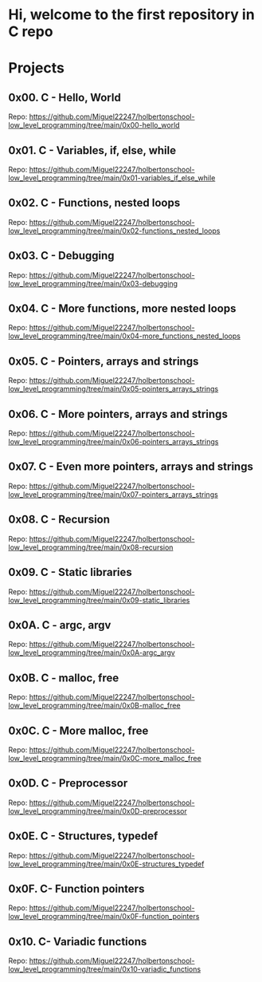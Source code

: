 # Hi, welcome to the first repository in C repo

# Projects
## 0x00. C - Hello, World
Repo: https://github.com/Miguel22247/holbertonschool-low_level_programming/tree/main/0x00-hello_world
## 0x01. C - Variables, if, else, while
Repo: https://github.com/Miguel22247/holbertonschool-low_level_programming/tree/main/0x01-variables_if_else_while
## 0x02. C - Functions, nested loops
Repo: https://github.com/Miguel22247/holbertonschool-low_level_programming/tree/main/0x02-functions_nested_loops
## 0x03. C - Debugging
Repo: https://github.com/Miguel22247/holbertonschool-low_level_programming/tree/main/0x03-debugging
## 0x04. C - More functions, more nested loops
Repo: https://github.com/Miguel22247/holbertonschool-low_level_programming/tree/main/0x04-more_functions_nested_loops
## 0x05. C - Pointers, arrays and strings
Repo: https://github.com/Miguel22247/holbertonschool-low_level_programming/tree/main/0x05-pointers_arrays_strings
## 0x06. C - More pointers, arrays and strings
Repo: https://github.com/Miguel22247/holbertonschool-low_level_programming/tree/main/0x06-pointers_arrays_strings
## 0x07. C - Even more pointers, arrays and strings
Repo: https://github.com/Miguel22247/holbertonschool-low_level_programming/tree/main/0x07-pointers_arrays_strings
## 0x08. C - Recursion
Repo: https://github.com/Miguel22247/holbertonschool-low_level_programming/tree/main/0x08-recursion
## 0x09. C - Static libraries
Repo: https://github.com/Miguel22247/holbertonschool-low_level_programming/tree/main/0x09-static_libraries
## 0x0A. C - argc, argv
Repo: https://github.com/Miguel22247/holbertonschool-low_level_programming/tree/main/0x0A-argc_argv
## 0x0B. C - malloc, free
Repo: https://github.com/Miguel22247/holbertonschool-low_level_programming/tree/main/0x0B-malloc_free
## 0x0C. C - More malloc, free
Repo: https://github.com/Miguel22247/holbertonschool-low_level_programming/tree/main/0x0C-more_malloc_free
## 0x0D. C - Preprocessor
Repo: https://github.com/Miguel22247/holbertonschool-low_level_programming/tree/main/0x0D-preprocessor
## 0x0E. C - Structures, typedef 
Repo: https://github.com/Miguel22247/holbertonschool-low_level_programming/tree/main/0x0E-structures_typedef
## 0x0F. C- Function pointers
Repo: https://github.com/Miguel22247/holbertonschool-low_level_programming/tree/main/0x0F-function_pointers
## 0x10. C- Variadic functions
Repo: https://github.com/Miguel22247/holbertonschool-low_level_programming/tree/main/0x10-variadic_functions
